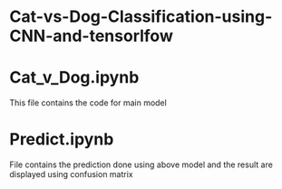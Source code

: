 # Cat-vs-Dog-Classification-using-CNN-and-tensorlfow 

# Cat_v_Dog.ipynb
This file contains the code for main model

# Predict.ipynb
File contains the prediction done using above model and the result are displayed using confusion matrix



